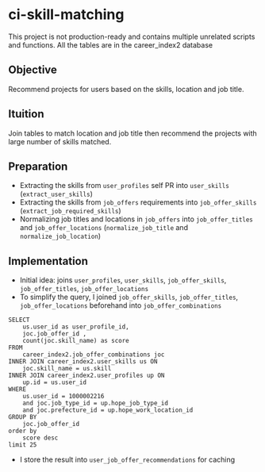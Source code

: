 # ci-skill-matching
This project is not production-ready and contains multiple unrelated scripts and functions. All the tables are in the career_index2 database
## Objective 
Recommend projects for users based on the skills, location and job title.

## Ituition 
Join tables to match location and job title then recommend the projects with large number of skills matched.

## Preparation
- Extracting the skills from `user_profiles` self PR into `user_skills` (`extract_user_skills`)
- Extracting the skills from `job_offers` requirements into `job_offer_skills` (`extract_job_required_skills`)
- Normalizing job titles and locations in `job_offers` into `job_offer_titles` and `job_offer_locations` (`normalize_job_title` and `normalize_job_location`)

## Implementation
- Initial idea: joins `user_profiles`, `user_skills`, `job_offer_skills`, `job_offer_titles`, `job_offer_locations`
- To simplify the query, I joined `job_offer_skills`, `job_offer_titles`, `job_offer_locations` beforehand into `job_offer_combinations`
```
SELECT
	us.user_id as user_profile_id,
	joc.job_offer_id ,
	count(joc.skill_name) as score
FROM
	career_index2.job_offer_combinations joc
INNER JOIN career_index2.user_skills us ON
	joc.skill_name = us.skill
INNER JOIN career_index2.user_profiles up ON
	up.id = us.user_id
WHERE
	us.user_id = 1000002216
	and joc.job_type_id = up.hope_job_type_id
	and joc.prefecture_id = up.hope_work_location_id
GROUP BY
	joc.job_offer_id
order by
	score desc
limit 25	
```
- I store the result into `user_job_offer_recommendations` for caching

